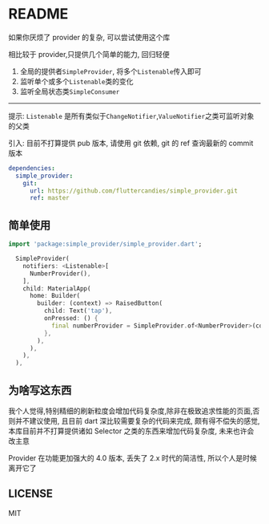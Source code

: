 # README

如果你厌烦了 provider 的复杂, 可以尝试使用这个库

相比较于 provider,只提供几个简单的能力, 回归轻便

1. 全局的提供者`SimpleProvider`, 将多个`Listenable`传入即可
2. 监听单个或多个`Listenable`类的变化
3. 监听全局状态类`SimpleConsumer`

---

提示: `Listenable` 是所有类似于`ChangeNotifier`,`ValueNotifier`之类可监听对象的父类

引入:
目前不打算提供 pub 版本, 请使用 git 依赖, git 的 ref 查询最新的 commit 版本

```yaml
dependencies:
  simple_provider:
    git:
      url: https://github.com/fluttercandies/simple_provider.git
      ref: master
```

## 简单使用

```dart
import 'package:simple_provider/simple_provider.dart';

  SimpleProvider(
    notifiers: <Listenable>[
      NumberProvider(),
    ],
    child: MaterialApp(
      home: Builder(
        builder: (context) => RaisedButton(
          child: Text('tap'),
          onPressed: () {
            final numberProvider = SimpleProvider.of<NumberProvider>(context);
          },
        ),
      ),
    ),
  ),
```

## 为啥写这东西

我个人觉得,特别精细的刷新粒度会增加代码复杂度,除非在极致追求性能的页面,否则并不建议使用, 且目前 dart 深比较需要复杂的代码来完成, 颇有得不偿失的感觉, 本库目前并不打算提供诸如 Selector 之类的东西来增加代码复杂度, 未来也许会改主意

Provider 在功能更加强大的 4.0 版本, 丢失了 2.x 时代的简洁性, 所以个人是时候离开它了

## LICENSE

MIT
